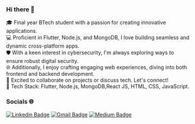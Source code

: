 ### Hi there 👋

🎓 Final year BTech student with a passion for creating innovative applications.<br>
💻 Proficient in Flutter, Node.js, and MongoDB, I love building seamless and dynamic cross-platform apps.<br>
🛡️ With a keen interest in cybersecurity, I'm always exploring ways to ensure robust digital security.<br>
🌐 Additionally, I enjoy crafting engaging web experiences, diving into both frontend and backend development.<br>
🚀 Excited to collaborate on projects or discuss tech. Let's connect!<br>
🔧 Tech Stack: Flutter, Node.js, MongoDB,React JS, HTML, CSS, JavaScript.<br>

### Socials 🌐

[![Linkedin Badge](https://img.shields.io/badge/LinkedIn-0077B5?style=for-the-badge&logo=linkedin&logoColor=white&link=https://www.linkedin.com/in/chaitanya-landge/)](https://www.linkedin.com/in/chaitanya-landge/)
[![Gmail Badge](https://img.shields.io/badge/Gmail-D14836?style=for-the-badge&logo=gmail&logoColor=white&link=mailto:chaitanyalandge26@gmail.com)](mailto:chaitanyalandge26@gmail.com)
[![Medium Badge](https://img.shields.io/badge/Medium-12100E?style=for-the-badge&logo=medium&logoColor=white&link=https://medium.com/@chaitanya.landge20)](https://medium.com/@chaitanya.landge20) 

